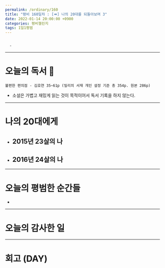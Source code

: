 ```yaml
---
permalink: /ordinary/160
title: "평비 160일차 : [⏪] 나의 20대를 되돌아보며 3"
date: 2022-01-14 20:00:00 +0900
categories: 평비챌린지
tags: 1일1평범
---
```

```

  - 
```

---
# 오늘의 독서 📕
`불편한 편의점 - 김호연 35~61p (밀리의 서재 개인 설정 기준 총 354p. 원본 286p)`  
* 소설은 가볍고 재밌게 읽는 것이 목적이어서 독서 기록을 하지 않는다.

---
# 나의 20대에게
- 2015년 23살의 나
    - 
- 2016년 24살의 나
    -

---
# 오늘의 평범한 순간들
- 

---
# 오늘의 감사한 일

---
# 회고 (DAY)
